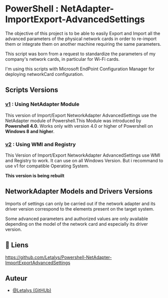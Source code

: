 # PowerShell : NetAdapter-ImportExport-AdvancedSettings

The objective of this project is to be able to easily Export and Import all the advanced parameters of the physical network cards in order to re-import them or integrate them on another machine requiring the same parameters.

This script was born from a request to standardize the parameters of my company's network cards, in particular for Wi-Fi cards.

I'm using this scripts with Microsoft EndPoint Configuration Manager for deploying networkCard configuration.

## Scripts Versions
### [v1](./v1) : Using NetAdapter Module
This version of Import/Export NetworkAdapter AdvancedSettings use the NetAdapter module of Powershell.This Module was introduced by __Powershell 4.0.__ Works only with version 4.0 or higher of Powershell on __Windows 8 and higher__.

### [v2](./v2) : Using WMI and Registry
This Version of Import/Export NetworkAdapter AdvancedSettings use WMI and Registry to work. It can use on all Windows Version. But i recommand to use v1 for compatible Operating System.

__This version is being rebuilt__

## NetworkAdapter Models and Drivers Versions
Imports of settings can only be carried out if the network adapter and its driver version correspond to the elements present on the target system.

Some advanced parameters and authorized values ​​are only available depending on the model of the network card and especially its driver version.


## 🔗 Liens
https://github.com/Letalys/Powershell-NetAdapter-ImportExportAdvancedSettings


## Auteur
- [@Letalys (GitHUb)](https://www.github.com/Letalys)
